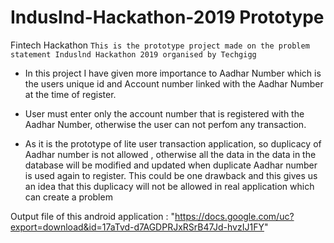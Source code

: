 # Induslnd-Hackathon-2019 Prototype
Fintech Hackathon 
``This is the prototype project made on the problem statement Induslnd Hackathon 2019 organised by Techgigg``

* In this project I have given more importance to Aadhar Number which is the users unique id and Account number linked with the Aadhar Number at the time of register.

* User must enter only the account number that is registered with the Aadhar Number, otherwise the user can not perfom any transaction.

* As it is the prototype of lite user transaction application, so duplicacy of Aadhar number is not allowed , otherwise all the data in the data in the database will be modified and updated when duplicate Aadhar number is used again to register. This could be one drawback and this gives us an idea that this duplicacy will not be allowed in real application which can create a problem


Output file of this android application : "https://docs.google.com/uc?export=download&id=17aTvd-d7AGDPRJxRSrB47Jd-hvzIJ1FY"
